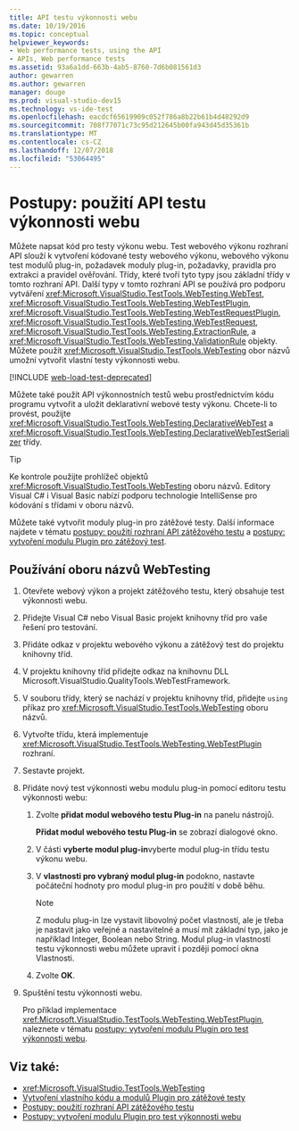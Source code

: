 ```yaml
---
title: API testu výkonnosti webu
ms.date: 10/19/2016
ms.topic: conceptual
helpviewer_keywords:
- Web performance tests, using the API
- APIs, Web performance tests
ms.assetid: 93a6a1dd-663b-4ab5-8760-7d6b081561d3
author: gewarren
ms.author: gewarren
manager: douge
ms.prod: visual-studio-dev15
ms.technology: vs-ide-test
ms.openlocfilehash: eacdcf65619909c052f786a8b22b61b4d48292d9
ms.sourcegitcommit: 708f77071c73c95d212645b00fa943d45d35361b
ms.translationtype: MT
ms.contentlocale: cs-CZ
ms.lasthandoff: 12/07/2018
ms.locfileid: "53064495"
---
```

# <a name="how-to-use-the-web-performance-test-api"></a>Postupy: použití API testu výkonnosti webu

Můžete napsat kód pro testy výkonu webu. Test webového výkonu rozhraní API slouží k vytvoření kódované testy webového výkonu, webového výkonu test modulů plug-in, požadavek moduly plug-in, požadavky, pravidla pro extrakci a pravidel ověřování. Třídy, které tvoří tyto typy jsou základní třídy v tomto rozhraní API. Další typy v tomto rozhraní API se používá pro podporu vytváření <xref:Microsoft.VisualStudio.TestTools.WebTesting.WebTest>, <xref:Microsoft.VisualStudio.TestTools.WebTesting.WebTestPlugin>, <xref:Microsoft.VisualStudio.TestTools.WebTesting.WebTestRequestPlugin>, <xref:Microsoft.VisualStudio.TestTools.WebTesting.WebTestRequest>, <xref:Microsoft.VisualStudio.TestTools.WebTesting.ExtractionRule>, a <xref:Microsoft.VisualStudio.TestTools.WebTesting.ValidationRule> objekty. Můžete použít <xref:Microsoft.VisualStudio.TestTools.WebTesting> obor názvů umožní vytvořit vlastní testy výkonnosti webu.

[!INCLUDE [web-load-test-deprecated](includes/web-load-test-deprecated.md)]

Můžete také použít API výkonnostních testů webu prostřednictvím kódu programu vytvořit a uložit deklarativní webové testy výkonu. Chcete-li to provést, použijte <xref:Microsoft.VisualStudio.TestTools.WebTesting.DeclarativeWebTest> a <xref:Microsoft.VisualStudio.TestTools.WebTesting.DeclarativeWebTestSerializer> třídy.

> [!TIP]
> Ke kontrole použijte prohlížeč objektů <xref:Microsoft.VisualStudio.TestTools.WebTesting> oboru názvů. Editory Visual C# i Visual Basic nabízí podporu technologie IntelliSense pro kódování s třídami v oboru názvů.

Můžete také vytvořit moduly plug-in pro zátěžové testy. Další informace najdete v tématu [postupy: použití rozhraní API zátěžového testu](../test/how-to-use-the-load-test-api.md) a [postupy: vytvoření modulu Plugin pro zátěžový test](../test/how-to-create-a-load-test-plug-in.md).

## <a name="to-use-the-webtesting-namespace"></a>Používání oboru názvů WebTesting

1.  Otevřete webový výkon a projekt zátěžového testu, který obsahuje test výkonnosti webu.

2.  Přidejte Visual C# nebo Visual Basic projekt knihovny tříd pro vaše řešení pro testování.

3.  Přidáte odkaz v projektu webového výkonu a zátěžový test do projektu knihovny tříd.

4.  V projektu knihovny tříd přidejte odkaz na knihovnu DLL Microsoft.VisualStudio.QualityTools.WebTestFramework.

5.  V souboru třídy, který se nachází v projektu knihovny tříd, přidejte `using` příkaz pro <xref:Microsoft.VisualStudio.TestTools.WebTesting> oboru názvů.

6.  Vytvořte třídu, která implementuje <xref:Microsoft.VisualStudio.TestTools.WebTesting.WebTestPlugin> rozhraní.

7.  Sestavte projekt.

8.  Přidáte nový test výkonnosti webu modulu plug-in pomocí editoru testu výkonnosti webu:

    1.  Zvolte **přidat modul webového testu Plug-in** na panelu nástrojů.

         **Přidat modul webového testu Plug-in** se zobrazí dialogové okno.

    2.  V části **vyberte modul plug-in**vyberte modul plug-in třídu testu výkonu webu.

    3.  V **vlastnosti pro vybraný modul plug-in** podokno, nastavte počáteční hodnoty pro modul plug-in pro použití v době běhu.

        > [!NOTE]
        > Z modulu plug-in lze vystavit libovolný počet vlastností, ale je třeba je nastavit jako veřejné a nastavitelné a musí mít základní typ, jako je například Integer, Boolean nebo String. Modul plug-in vlastností testu výkonnosti webu můžete upravit i později pomocí okna Vlastnosti.

    4.  Zvolte **OK**.

9. Spuštění testu výkonnosti webu.

     Pro příklad implementace <xref:Microsoft.VisualStudio.TestTools.WebTesting.WebTestPlugin>, naleznete v tématu [postupy: vytvoření modulu Plugin pro test výkonnosti webu](../test/how-to-create-a-web-performance-test-plug-in.md).

## <a name="see-also"></a>Viz také:

- <xref:Microsoft.VisualStudio.TestTools.WebTesting>
- [Vytvoření vlastního kódu a modulů Plugin pro zátěžové testy](../test/create-custom-code-and-plug-ins-for-load-tests.md)
- [Postupy: použití rozhraní API zátěžového testu](../test/how-to-use-the-load-test-api.md)
- [Postupy: vytvoření modulu Plugin pro test výkonnosti webu](../test/how-to-create-a-web-performance-test-plug-in.md)